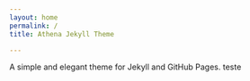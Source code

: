 ```yaml
---
layout: home
permalink: /
title: Athena Jekyll Theme

---
```

A simple and elegant theme for Jekyll and GitHub Pages.
teste

